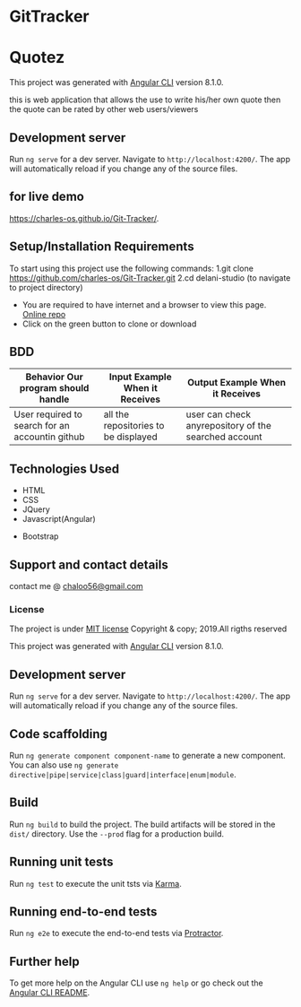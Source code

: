 # GitTracker
# Quotez

This project was generated with [Angular CLI](https://github.com/angular/angular-cli) version 8.1.0.

this is web application that allows the use to write his/her own quote then the quote can be rated by other web users/viewers

## Development server

Run `ng serve` for a dev server. Navigate to `http://localhost:4200/`. The app will automatically reload if you change any of the source files.
## for live demo 
https://charles-os.github.io/Git-Tracker/.

## Setup/Installation Requirements
To start using this project use the following commands:
1.git clone https://github.com/charles-os/Git-Tracker.git
2.cd delani-studio (to navigate to project directory)
*  You are required to have internet and a browser to view this page.  [Online repo](https://chaloo56.github.io/Git-Tracker/.)
* Click on the green button to clone or download

## BDD
| Behavior Our program should  handle             | Input Example When it Receives | Output Example When it Receives     |
|------------------------------------------------|--------------------------------|-------------------------------------|
| User required to search for an accountin github |all the repositories to be displayed          | user can check anyrepository of the searched account             |



## Technologies Used
* HTML
* CSS
* JQuery
* Javascript(Angular)
+ Bootstrap

## Support and contact details
contact me @ chaloo56@gmail.com
### License
The project is under [MIT license](https://github.com/charles-os/quotes-app)
Copyright & copy; 2019.All rigths reserved


This project was generated with [Angular CLI](https://github.com/angular/angular-cli) version 8.1.0.

## Development server

Run `ng serve` for a dev server. Navigate to `http://localhost:4200/`. The app will automatically reload if you change any of the source files.

## Code scaffolding

Run `ng generate component component-name` to generate a new component. You can also use `ng generate directive|pipe|service|class|guard|interface|enum|module`.

## Build

Run `ng build` to build the project. The build artifacts will be stored in the `dist/` directory. Use the `--prod` flag for a production build.

## Running unit tests

Run `ng test` to execute the unit tsts via [Karma](https://karma-runner.github.io).

## Running end-to-end tests

Run `ng e2e` to execute the end-to-end tests via [Protractor](http://www.protractortest.org/).

## Further help

To get more help on the Angular CLI use `ng help` or go check out the [Angular CLI README](https://github.com/angular/angular-cli/blob/master/README.md).
